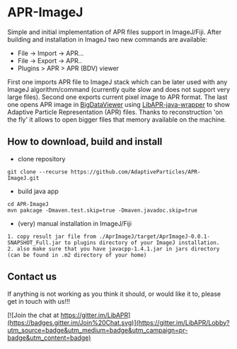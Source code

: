 # APR-ImageJ

Simple and initial implementation of APR files support in ImageJ/Fiji.
After building and installation in ImageJ two new commands are available:

* File -> Import -> APR...
* File -> Export -> APR..
* Plugins > APR > APR (BDV) viewer

First one imports APR file to ImageJ stack which can be later used with any ImageJ algorithm/command (currently quite slow and does not support very large files).
Second one exports current pixel image to APR format.
The last one opens APR image in [BigDataViewer](https://github.com/bigdataviewer/bigdataviewer-vistools) using [LibAPR-java-wrapper](https://github.com/krzysg/LibAPR-java-wrapper) to show Adaptive Particle Representation (APR) files. Thanks to reconstruction 'on the fly' it allows to open bigger files that memory available on the machine.

## How to download, build and install
* clone repository
```
git clone --recurse https://github.com/AdaptiveParticles/APR-ImageJ.git
```
* build java app
```
cd APR-ImageJ
mvn pakcage -Dmaven.test.skip=true -Dmaven.javadoc.skip=true
```
* (very) manual installation in ImageJ/Fiji
```
1. copy result jar file from ./AprImageJ/target/AprImageJ-0.0.1-SNAPSHOT_Full.jar to plugins directory of your ImageJ installation.  
2. also make sure that you have javacpp-1.4.1.jar in jars directory (can be found in .m2 directory of your home)
```

## Contact us

If anything is not working as you think it should, or would like it to, please get in touch with us!!!

[![Join the chat at https://gitter.im/LibAPR](https://badges.gitter.im/Join%20Chat.svg)](https://gitter.im/LibAPR/Lobby?utm_source=badge&utm_medium=badge&utm_campaign=pr-badge&utm_content=badge)
